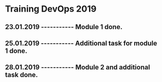 # Training DevOps 2019
## 23.01.2019 ----------- Module 1 done.
## 25.01.2019	-----------	Additional task for module 1 done.
## 28.01.2019	-----------	Module 2 and additional task done.
##

